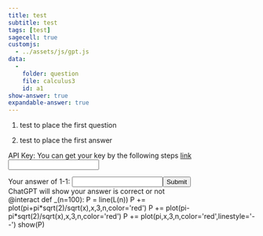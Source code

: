 ```yaml
---
title: test
subtitle: test
tags: [test]
sagecell: true
customjs:
  - ../assets/js/gpt.js
data:
  - 
    folder: question
    file: calculus3
    id: a1
show-answer: true
expandable-answer: true
---
```


1. test to place the first question
    <div id='a1-question'></div>

2. test to place the first answer
    <div id='a1-answer'></div>


API Key: You can get your key by the following steps [link](https://mrtang.tw/blog/post/how-to-apply-for-a-chatgpt-api-key)
<input type="text" id="api-key" name="api-key">
<div id='template'></div>
Your answer of 1-1: <input type="text" id="answer-template" name='template'><button onclick="gpt('template')">Submit</button><br>
<div id="result-box-template">ChatGPT will show your answer is correct or not</div>
<div class="compute"><script type="text/x-sage">1+2
</script></div>

<div class="compute">
@interact
def _(n=100):
    P = line(L(n))
    P += plot(pi+pi*sqrt(2)/sqrt(x),x,3,n,color='red')
    P += plot(pi-pi*sqrt(2)/sqrt(x),x,3,n,color='red')
    P += plot(pi,x,3,n,color='red',linestyle='--')
    show(P)
</script></div>